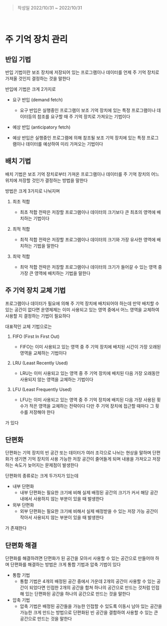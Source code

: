 > 작성일 2022/10/31 ~ 2022/10/31

<br>

# 주 기억 장치 관리

## 반입 기법

반입 기법이란 보조 장치에 저장되어 있는 프로그램이나 데이터를 언제 주 기억 장치로 가져올 것인지 결정하는 것을 말한다

반입에 기법은 크게 2가지로 

* 요구 반입 (demand fetch)
  + 요구 반입은 실행중인 프로그램이 보조 기억 장치에 있는 특정 프로그램이나 데이터등의 참조를 요구할 때 주 기억 장치로 가져오는 기법이다

* 예상 반입 (anticipatory fetch)
 + 예상 반입은 실행중인 프로그램에 의해 참조될 보조 기억 장치에 있는 특정 프로그램이나 데이터를 예상하여 미리 가져오는 기법이다

## 배치 기법

배치 기법은 보조 기억 장치로부터 가져온 프로그램이나 데이터를 주 기억 장치의 어느 위치에 저장할 것인가 결정하는 방법을 말한다

방법은 크게 3가지로 나눠지며

1. 최초 적합
    * 최초 적합 전략은 저장할 프로그램이나 데이터의 크기보다 큰 최초의 영역에 배치하는 기법이다

2. 최적 적합
    * 최적 적합 전략은 저장할 프로그램이나 데이터의 크기와 가장 유사한 영역에 배치하는 기법을 말한다

3. 최악 적합
    * 최악 적합 전략은 저장할 프로그램이나 데이터의 크기가 들어갈 수 있는 영역 중 가장 큰 영역에 배치하는 기법을 말한다

## 주 기억 장치 교체 기법
프로그램이나 데이터가 필요에 의해 주 기억 장치에 배치되어야 하는데 만약 배치할 수 있는 공간이 없다면 운영체제는 이미 사용되고 있는 영역 중에서 어느 영역을 교체하여 사용할 지 결정하는 기법이 필요하다 

대표적인 교체 기법으로는

1. FIFO (First In First Out)
    * FIFO는 이미 사용되고 있는 영역 중 주 기억 장치에 배치된 시간이 가장 오래된 영역을 교체하는 기법이다

2. LRU (Least Recently Used)
    * LRU는 이미 사용되고 있는 영역 중 주 기억 장치에 배치된 다음 가장 오래동안 사용되지 않는 영역을 교체하는 기법이다

3. LFU (Least Frequently Used)
    * LFU는 이미 사용되고 있는 영역 중 주 기억 장치에 배치된 다음 가장 사용된 횟수가 적은 영역을 교체하는 전략이다 다만 주 기억 장치에 접근할 때마다 그 횟수를 저장해야 한다

가 있다

## 단편화

단편화는 기억 장치의 빈 공간 또는 데이터가 여러 조각으로 나뉘는 현상을 말하며 단편화가 생기면 기억 장치의 사용 가능한 저장 공간이 줄어들게 되며 내용을 가져오고 저장하는 속도가 늦어지는 문제점이 발생한다

단편화의 종류로는 크게 두가지가 있는데

* 내부 단편화
    + 내부 단편화는 필요한 크기에 비해 실제 배정된 공간의 크기가 커서 해당 공간 내에서 사용하지 않는 부분이 있을 때 발생한다
* 외부 단편화
    + 외부 단편화는 필요한 크기에 비해서 실제 배정받을 수 있는 저장 가능 공간이 작아서 사용되지 않는 부분이 있을 때 발생한다

가 존재한다

## 단편화 해결

단편화를 해결하려면 단편화가 된 공간을 모아서 사용할 수 있는 공간으로 만들어야 하며 단편화를 해결하는 방법은 크게 통합 기법과 압축 기법이 있다

* 통합 기법
    + 통합 기법은 4개의 배정된 공간 중에서 가운데 2개의 공간이 사용할 수 있는 공간이 되었다면 인접한 2개의 공간을 합쳐 하나의 공간으로 만드는 것처럼 인접해 있는 단편화된 공간을 하나의 공간으로 만드는 것을 말한다 
* 압축 기법
    + 압축 기법은 배정된 공간들을 가능한 인접할 수 있도록 이동시 남아 있는 공간을 가능한 크게 만드는 방법으로 단편화된 빈 공간을 결합하여 사용할 수 있는 큰 공간으로 만드는 것을 말한다
